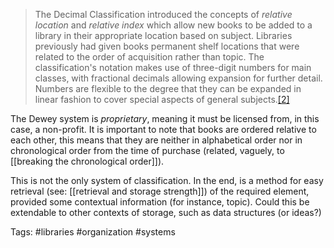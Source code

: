 > The Decimal Classification introduced the concepts of _relative location_ and _relative index_ which allow new books to be added to a library in their appropriate location based on subject. Libraries previously had given books permanent shelf locations that were related to the order of acquisition rather than topic. The classification's notation makes use of three-digit numbers for main classes, with fractional decimals allowing expansion for further detail. Numbers are flexible to the degree that they can be expanded in linear fashion to cover special aspects of general subjects.[\[2\]](https://en.wikipedia.org/wiki/Dewey_Decimal_Classification#cite_note-2)

The Dewey system is *proprietary*, meaning it must be licensed from, in this case, a non-profit. It is important to note that books are ordered relative to each other, this means that they are neither in alphabetical order nor in chronological order from the time of purchase (related, vaguely, to [[breaking the chronological order]]). 

This is not the only system of classification. In the end, is a method for easy retrieval (see: [[retrieval and storage strength]]) of the required element, provided some contextual information (for instance, topic). Could this be extendable to other contexts of storage, such as data structures (or ideas?)

Tags: #libraries #organization #systems 